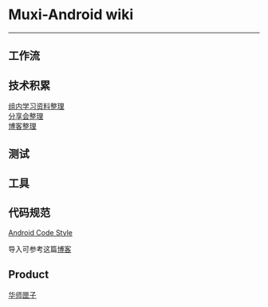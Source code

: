 # Muxi-Android wiki

---

## 工作流


## 技术积累

[组内学习资料整理](https://github.com/Muxi-Android/wiki/wiki)  
[分享会整理]()  
[博客整理]()  


## 测试


## 工具


## 代码规范

[Android Code Style](https://github.com/android/platform_development/blob/master/ide/intellij/codestyles/AndroidStyle.xml) 

导入可参考这篇[博客](https://blog.metova.com/how-to-import-the-official-android-code-style-to-android-studiointellij/)


## Product

[华师匣子](https://github.com/A-portfolio/HuashiApp)
